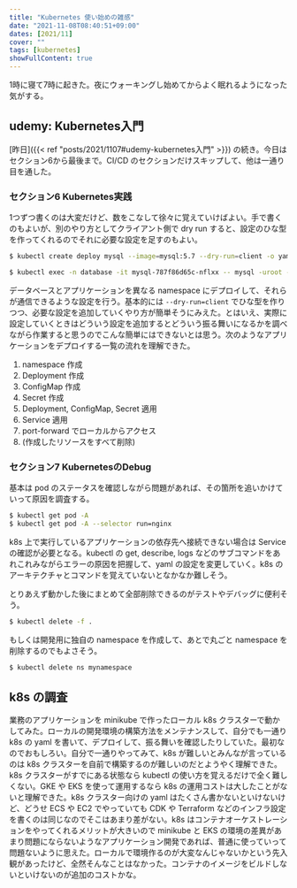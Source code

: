 ```yaml
---
title: "Kubernetes 使い始めの雑感"
date: "2021-11-08T08:40:51+09:00"
dates: [2021/11]
cover: ""
tags: [kubernetes]
showFullContent: true
---
```


1時に寝て7時に起きた。夜にウォーキングし始めてからよく眠れるようになった気がする。

## udemy: Kubernetes入門

[昨日]({{< ref "posts/2021/1107#udemy-kubernetes入門" >}}) の続き。今日はセクション6から最後まで。CI/CD のセクションだけスキップして、他は一通り目を通した。

### セクション6 Kubernetes実践

1つずつ書くのは大変だけど、数をこなして徐々に覚えていけばよい。手で書くのもよいが、別のやり方としてクライアント側で dry run すると、設定のひな型を作ってくれるのでそれに必要な設定を足すのもよい。

```bash
$ kubectl create deploy mysql --image=mysql:5.7 --dry-run=client -o yaml
```

```bash
$ kubectl exec -n database -it mysql-787f86d65c-nflxx -- mysql -uroot -ppassword
```

データベースとアプリケーションを異なる namespace にデプロイして、それらが通信できるような設定を行う。基本的には `--dry-run=client` でひな型を作りつつ、必要な設定を追加していくやり方が簡単そうにみえた。とはいえ、実際に設定していくときはどういう設定を追加するとどういう振る舞いになるかを調べながら作業すると思うのでこんな簡単にはできないとは思う。次のようなアプリケーションをデプロイする一覧の流れを理解できた。

1. namespace 作成
1. Deployment 作成
1. ConfigMap 作成
1. Secret 作成
1. Deployment, ConfigMap, Secret 適用
1. Service 適用
1. port-forward でローカルからアクセス
1. (作成したリソースをすべて削除)

### セクション7 KubernetesのDebug

基本は pod のステータスを確認しながら問題があれば、その箇所を追いかけていって原因を調査する。

```bash
$ kubectl get pod -A
$ kubectl get pod -A --selector run=nginx
```

k8s 上で実行しているアプリケーションの依存先へ接続できない場合は Service の確認が必要となる。kubectl の get, describe, logs などのサブコマンドをあれこれみながらエラーの原因を把握して、yaml の設定を変更していく。k8s のアーキテクチャとコマンドを覚えていないとなかなか難しそう。

とりあえず動かした後にまとめて全部削除できるのがテストやデバッグに便利そう。

```bash
$ kubectl delete -f .
```

もしくは開発用に独自の namespace を作成して、あとで丸ごと namespace を削除するのでもよさそう。

```bash
$ kubectl delete ns mynamespace
```

## k8s の調査

業務のアプリケーションを minikube で作ったローカル k8s クラスターで動かしてみた。ローカルの開発環境の構築方法をメンテナンスして、自分でも一通り k8s の yaml を書いて、デプロイして、振る舞いを確認したりしていた。最初なのでおもしろい。自分で一通りやってみて、k8s が難しいとみんなが言っているのは k8s クラスターを自前で構築するのが難しいのだとようやく理解できた。k8s クラスターがすでにある状態なら kubectl の使い方を覚えるだけで全く難しくない。GKE や EKS を使って運用するなら k8s の運用コストは大したことがないと理解できた。k8s クラスター向けの yaml はたくさん書かないといけないけど、どうせ ECS や EC2 でやっていても CDK や Terraform などのインフラ設定を書くのは同じなのでそこはあまり差がない。k8s はコンテナオーケストレーションをやってくれるメリットが大きいので minikube と EKS の環境の差異があまり問題にならないようなアプリケーション開発であれば、普通に使っていって問題ないように思えた。ローカルで環境作るのが大変なんじゃないかという先入観があったけど、全然そんなことはなかった。コンテナのイメージをビルドしないといけないのが追加のコストかな。
